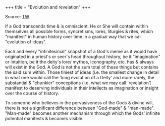 +++
title = "Evolution and revelation"
+++

Source: [TW](https://twitter.com/GhorAngirasa/status/1578948326128394240/photo/2)


If a God transcends time & is omniscient, He or She will contain within themselves all possible forms, syncretisms, lores, liturgies & rites, which "manifest" in human history over time in a gradual way that we call "evolution of ideas". 

Each and every "infinitesimal" snapshot of a God's meme as it would have originated in a priest's or seer's head throughout history, be it "imagination" or intuition, be it the deity's lore/ mythos, iconography, etc, has & always will exist in the God. A God is not the sum total of these things but contains the said sum within. Those tiniest of ideas (i.e. the smallest change in detail in what one would call the 'long evolution of a Deity' and more rarely, the substantial & "chunkier" conceptions (i.e. what we may call 'revelation') manifest to deserving individuals in their intellects as imagination or insight over the course of history.

To someone who believes in the pervasiveness of the Gods & divine will, there is not a significant difference between "God-made" & "man-made". "Man-made" becomes another mechanism through which the Gods' infinite potential manifests & becomes visible.


